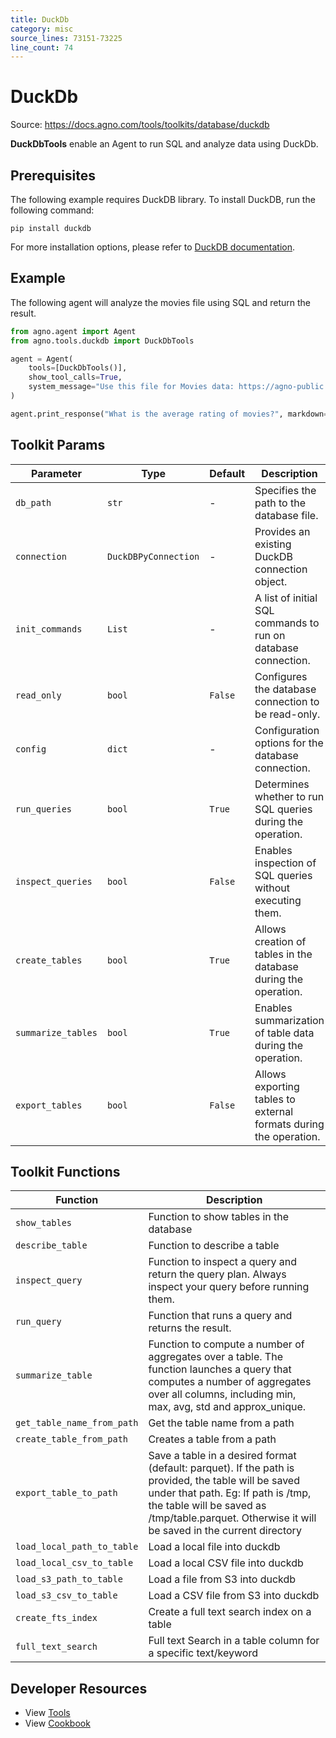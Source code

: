 ```yaml
---
title: DuckDb
category: misc
source_lines: 73151-73225
line_count: 74
---
```


# DuckDb
Source: https://docs.agno.com/tools/toolkits/database/duckdb



**DuckDbTools** enable an Agent to run SQL and analyze data using DuckDb.

## Prerequisites

The following example requires DuckDB library. To install DuckDB, run the following command:

```shell
pip install duckdb
```

For more installation options, please refer to [DuckDB documentation](https://duckdb.org/docs/installation).

## Example

The following agent will analyze the movies file using SQL and return the result.

```python cookbook/tools/duckdb_tools.py
from agno.agent import Agent
from agno.tools.duckdb import DuckDbTools

agent = Agent(
    tools=[DuckDbTools()],
    show_tool_calls=True,
    system_message="Use this file for Movies data: https://agno-public.s3.amazonaws.com/demo_data/IMDB-Movie-Data.csv",
)

agent.print_response("What is the average rating of movies?", markdown=True, stream=False)
```

## Toolkit Params

| Parameter          | Type                 | Default | Description                                                       |
| ------------------ | -------------------- | ------- | ----------------------------------------------------------------- |
| `db_path`          | `str`                | -       | Specifies the path to the database file.                          |
| `connection`       | `DuckDBPyConnection` | -       | Provides an existing DuckDB connection object.                    |
| `init_commands`    | `List`               | -       | A list of initial SQL commands to run on database connection.     |
| `read_only`        | `bool`               | `False` | Configures the database connection to be read-only.               |
| `config`           | `dict`               | -       | Configuration options for the database connection.                |
| `run_queries`      | `bool`               | `True`  | Determines whether to run SQL queries during the operation.       |
| `inspect_queries`  | `bool`               | `False` | Enables inspection of SQL queries without executing them.         |
| `create_tables`    | `bool`               | `True`  | Allows creation of tables in the database during the operation.   |
| `summarize_tables` | `bool`               | `True`  | Enables summarization of table data during the operation.         |
| `export_tables`    | `bool`               | `False` | Allows exporting tables to external formats during the operation. |

## Toolkit Functions

| Function                   | Description                                                                                                                                                                                                                                    |
| -------------------------- | ---------------------------------------------------------------------------------------------------------------------------------------------------------------------------------------------------------------------------------------------- |
| `show_tables`              | Function to show tables in the database                                                                                                                                                                                                        |
| `describe_table`           | Function to describe a table                                                                                                                                                                                                                   |
| `inspect_query`            | Function to inspect a query and return the query plan. Always inspect your query before running them.                                                                                                                                          |
| `run_query`                | Function that runs a query and returns the result.                                                                                                                                                                                             |
| `summarize_table`          | Function to compute a number of aggregates over a table. The function launches a query that computes a number of aggregates over all columns, including min, max, avg, std and approx\_unique.                                                 |
| `get_table_name_from_path` | Get the table name from a path                                                                                                                                                                                                                 |
| `create_table_from_path`   | Creates a table from a path                                                                                                                                                                                                                    |
| `export_table_to_path`     | Save a table in a desired format (default: parquet). If the path is provided, the table will be saved under that path. Eg: If path is /tmp, the table will be saved as /tmp/table.parquet. Otherwise it will be saved in the current directory |
| `load_local_path_to_table` | Load a local file into duckdb                                                                                                                                                                                                                  |
| `load_local_csv_to_table`  | Load a local CSV file into duckdb                                                                                                                                                                                                              |
| `load_s3_path_to_table`    | Load a file from S3 into duckdb                                                                                                                                                                                                                |
| `load_s3_csv_to_table`     | Load a CSV file from S3 into duckdb                                                                                                                                                                                                            |
| `create_fts_index`         | Create a full text search index on a table                                                                                                                                                                                                     |
| `full_text_search`         | Full text Search in a table column for a specific text/keyword                                                                                                                                                                                 |

## Developer Resources

* View [Tools](https://github.com/agno-agi/agno/blob/main/libs/agno/agno/tools/duckdb.py)
* View [Cookbook](https://github.com/agno-agi/agno/blob/main/cookbook/tools/duckdb_tools.py)


